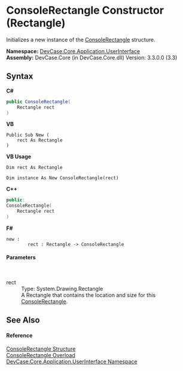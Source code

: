 # ConsoleRectangle Constructor (Rectangle)
 

Initializes a new instance of the <a href="T_DevCase_Core_Application_UserInterface_ConsoleRectangle">ConsoleRectangle</a> structure.

**Namespace:**&nbsp;<a href="N_DevCase_Core_Application_UserInterface">DevCase.Core.Application.UserInterface</a><br />**Assembly:**&nbsp;DevCase.Core (in DevCase.Core.dll) Version: 3.3.0.0 (3.3)

## Syntax

**C#**<br />
``` C#
public ConsoleRectangle(
	Rectangle rect
)
```

**VB**<br />
``` VB
Public Sub New ( 
	rect As Rectangle
)
```

**VB Usage**<br />
``` VB Usage
Dim rect As Rectangle

Dim instance As New ConsoleRectangle(rect)
```

**C++**<br />
``` C++
public:
ConsoleRectangle(
	Rectangle rect
)
```

**F#**<br />
``` F#
new : 
        rect : Rectangle -> ConsoleRectangle
```


#### Parameters
&nbsp;<dl><dt>rect</dt><dd>Type: System.Drawing.Rectangle<br />A Rectangle that contains the location and size for this <a href="T_DevCase_Core_Application_UserInterface_ConsoleRectangle">ConsoleRectangle</a>.</dd></dl>

## See Also


#### Reference
<a href="T_DevCase_Core_Application_UserInterface_ConsoleRectangle">ConsoleRectangle Structure</a><br /><a href="Overload_DevCase_Core_Application_UserInterface_ConsoleRectangle__ctor">ConsoleRectangle Overload</a><br /><a href="N_DevCase_Core_Application_UserInterface">DevCase.Core.Application.UserInterface Namespace</a><br />